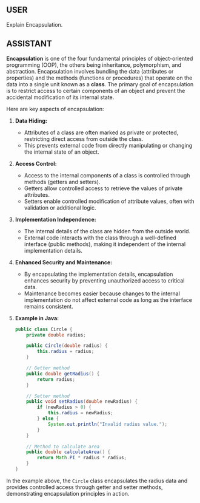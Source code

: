 ## USER
Explain Encapsulation.

## ASSISTANT
**Encapsulation** is one of the four fundamental principles of object-oriented programming (OOP), the others being inheritance, polymorphism, and abstraction. Encapsulation involves bundling the data (attributes or properties) and the methods (functions or procedures) that operate on the data into a single unit known as a **class**. The primary goal of encapsulation is to restrict access to certain components of an object and prevent the accidental modification of its internal state.

Here are key aspects of encapsulation:

1. **Data Hiding:**
   - Attributes of a class are often marked as private or protected, restricting direct access from outside the class.
   - This prevents external code from directly manipulating or changing the internal state of an object.

2. **Access Control:**
   - Access to the internal components of a class is controlled through methods (getters and setters).
   - Getters allow controlled access to retrieve the values of private attributes.
   - Setters enable controlled modification of attribute values, often with validation or additional logic.

3. **Implementation Independence:**
   - The internal details of the class are hidden from the outside world.
   - External code interacts with the class through a well-defined interface (public methods), making it independent of the internal implementation details.

4. **Enhanced Security and Maintenance:**
   - By encapsulating the implementation details, encapsulation enhances security by preventing unauthorized access to critical data.
   - Maintenance becomes easier because changes to the internal implementation do not affect external code as long as the interface remains consistent.

5. **Example in Java:**
   ```java
   public class Circle {
       private double radius;

       public Circle(double radius) {
           this.radius = radius;
       }

       // Getter method
       public double getRadius() {
           return radius;
       }

       // Setter method
       public void setRadius(double newRadius) {
           if (newRadius > 0) {
               this.radius = newRadius;
           } else {
               System.out.println("Invalid radius value.");
           }
       }

       // Method to calculate area
       public double calculateArea() {
           return Math.PI * radius * radius;
       }
   }
   ```

In the example above, the `Circle` class encapsulates the radius data and provides controlled access through getter and setter methods, demonstrating encapsulation principles in action.
